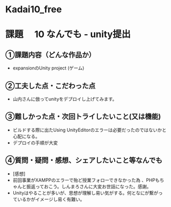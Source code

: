 # Kadai10_free
# 課題　 10 なんでも - unity提出

## ①課題内容（どんな作品か）
- expansionのUnity project (ゲーム)

## ②工夫した点・こだわった点
- 山内さんに倣ってunityをデプロイし上げてみます。

## ③難しかった点・次回トライしたいこと(又は機能)
- ビルドする際に出たUsing UnityEditorのエラーは必要だったのではないかと心配になる。
- デプロイの手順が大変

## ④質問・疑問・感想、シェアしたいこと等なんでも
- [感想]
- 前回事業がXAMPPのエラーで殆ど授業フォローできなかった為
、PHPもちゃんと振返っておこう。しんまろさんに大変お世話になった。感謝。
- Unityはやることが多いが、思想が理解し易い気がする。何となにが繋がっているかがイメージし易く有難い。
